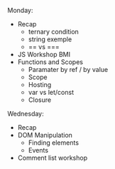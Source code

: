 Monday: 
* Recap
  * ternary condition
  * string exemple
  * == vs ===
* JS Workshop BMI
* Functions and Scopes
  * Paramater by ref / by value
  * Scope
  * Hosting
  * var vs let/const
  * Closure

Wednesday:
* Recap
* DOM Manipulation
  * Finding elements
  * Events
* Comment list workshop